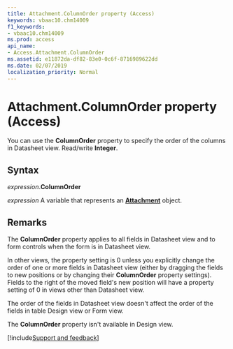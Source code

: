 ```yaml
---
title: Attachment.ColumnOrder property (Access)
keywords: vbaac10.chm14009
f1_keywords:
- vbaac10.chm14009
ms.prod: access
api_name:
- Access.Attachment.ColumnOrder
ms.assetid: e11872da-df82-83e0-0c6f-8716989622dd
ms.date: 02/07/2019
localization_priority: Normal
---
```



# Attachment.ColumnOrder property (Access)

You can use the **ColumnOrder** property to specify the order of the columns in Datasheet view. Read/write **Integer**.


## Syntax

_expression_.**ColumnOrder**

_expression_ A variable that represents an **[Attachment](Access.Attachment.md)** object.


## Remarks

The **ColumnOrder** property applies to all fields in Datasheet view and to form controls when the form is in Datasheet view.

In other views, the property setting is 0 unless you explicitly change the order of one or more fields in Datasheet view (either by dragging the fields to new positions or by changing their **ColumnOrder** property settings). Fields to the right of the moved field's new position will have a property setting of 0 in views other than Datasheet view.

The order of the fields in Datasheet view doesn't affect the order of the fields in table Design view or Form view.

The **ColumnOrder** property isn't available in Design view.


[!include[Support and feedback](~/includes/feedback-boilerplate.md)]